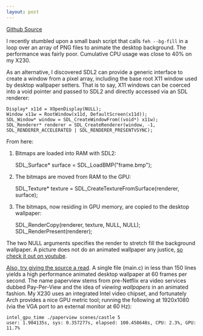 ```yaml
---
layout: post
---
```


[Github Source](https://github.com/glouw/paperview)

I recently stumbled upon a small bash script that calls `feh --bg-fill` in a loop over an array of
PNG files to animate the desktop background.
The performance was fairly poor. Cumulative CPU usage was close to 40% on my X230.

As an alternative, I discovered SDL2 can provide a generic interface to create a window from a pixel array,
including the base root X11 window used by desktop wallpaper setters. That is to say, X11 windows can be
coerced into a void pointer and passed to SDL2 and directly accessed via an SDL renderer:

    Display* x11d = XOpenDisplay(NULL);
    Window x11w = RootWindow(x11d, DefaultScreen(x11d));
    SDL_Window* window = SDL_CreateWindowFrom((void*) x11w);
    SDL_Renderer* renderer = SDL_CreateRenderer(window, -1, SDL_RENDERER_ACCELERATED | SDL_RENDERER_PRESENTVSYNC);

From here:

1) Bitmaps are loaded into RAM with SDL2:

    SDL_Surface* surface = SDL_LoadBMP("frame.bmp");

2) The bitmaps are moved from RAM to the GPU:

    SDL_Texture* texture = SDL_CreateTextureFromSurface(renderer, surface);

3) The bitmaps, now residing in GPU memory, are copied to the desktop wallpaper:

    SDL_RenderCopy(renderer, texture, NULL, NULL);
    SDL_RenderPresent(renderer);

The two NULL arguments specifies the render to stretch fill the background wallpaper. A picture does not
do an animated wallpaper any justice, [so check it out on youtube](https://www.youtube.com/watch?v=6ZTiA885bWM).

[Also, try giving the source a read](https://github.com/glouw/paperview). A single file (main.c) in less than 150 lines
yields a high performance animated desktop wallpaper at 60 frames per second. The name paperview stems
from pre-Netflix era video services dubbed Pay-Per-View and the idea of _viewing wallpapers_ in an animated fashion.
My X230 uses an integrated Intel video chipset, and fortunately Arch provides a nice GPU metric tool;
running the following at 1920x1080 (via the VGA port to an external monitor at 60 Hz):

    intel_gpu_time ./paperview scenes/castle 5
    user: 1.904135s, sys: 0.357277s, elapsed: 100.458648s, CPU: 2.3%, GPU: 11.7%

